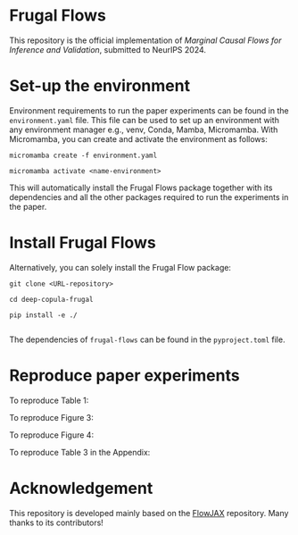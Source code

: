# Frugal Flows

This repository is the official implementation of *Marginal Causal Flows for Inference and Validation*, submitted to NeurIPS 2024.

# Set-up the environment

Environment requirements to run the paper experiments can be found in the ```environment.yaml``` file. This file can be used to set up an environment with any environment manager e.g., venv, Conda, Mamba, Micromamba. With Micromamba, you can create and activate the environment as follows:
```
micromamba create -f environment.yaml

micromamba activate <name-environment>
```
This will automatically install the Frugal Flows package together with its dependencies and all the other packages required to run the experiments in the paper.

# Install Frugal Flows

Alternatively, you can solely install the Frugal Flow package:

```
git clone <URL-repository>

cd deep-copula-frugal

pip install -e ./
 
```

The dependencies of ```frugal-flows``` can be found in the ```pyproject.toml``` file.

# Reproduce paper experiments

To reproduce Table 1:

To reproduce Figure 3:

To reproduce Figure 4:

To reproduce Table 3 in the Appendix:


# Acknowledgement

This repository is developed mainly based on the [FlowJAX](https://github.com/danielward27/flowjax/tree/main) repository. Many thanks to its contributors!
